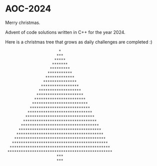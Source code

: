 # AOC-2024

Merry christmas.

Advent of code solutions written in C++ for the year 2024.

Here is a christmas tree that grows as daily challenges are completed :)

```
                        *
                       ***
                      *****
                     *******
                    *********
                   ***********
                  *************
                 ***************
                *****************
               *******************
              *********************
             ***********************
            *************************
           ***************************
          *****************************
         *******************************
        *********************************
       ***********************************
      *************************************
     ***************************************
    *****************************************
   *******************************************
  *********************************************
 ***********************************************
                       ***
                       ***
```